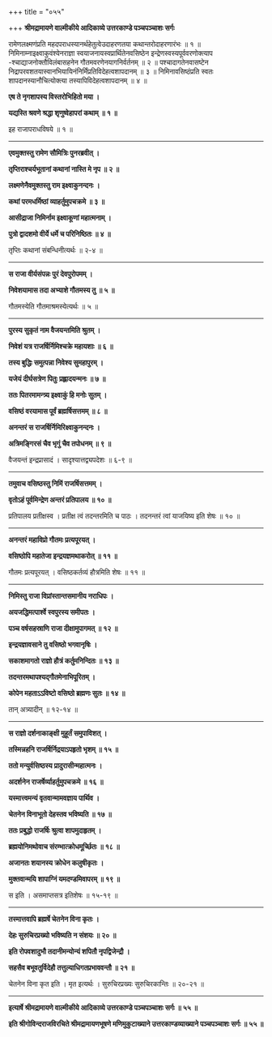 +++
title = "०५५"

+++
**श्रीमद्रामायणे वाल्मीकीये आदिकाव्ये उत्तरकाण्डे पञ्चपञ्चाशः सर्गः**

रामेणलक्ष्मणंप्रति महदपराधस्यानर्थहेतुत्वेउदाहरणतया कथान्तरोदाहरणारंभः ॥ १ ॥ निमिनाम्नाइक्ष्वाकुवंश्येनराज्ञा स्वयाजनायस्वप्रार्थितेनवसिष्ठेन इन्द्रेणस्वस्यपूर्ववरणोक्त्याप -श्चाद्याजनोक्तौविलंबासहनेन गौतमवरणेनयागनिर्वर्तनम् ॥ २ ॥ पश्चादागतेनवासष्टेन निद्रापरवशतयास्वानभियायिनंनिर्मिंप्रतिविदेहत्वशापदानम् ॥ ३ ॥ निमिनावसिष्ठंप्रति स्वतः शापदानस्यानौचित्योक्त्या तस्यापिविदेहत्वशापदानम् ॥ ४ ॥

**एष ते नृगशापस्य विस्तरोभिहितो मया ।**

**यद्यस्ति श्रवणे श्रद्धा शृणुष्वेहापरां कथाम् ॥ १ ॥**

इह राजापराधविषये ॥ १ ॥

****

**एवमुक्तस्तु रामेण सौमित्रिः पुनरब्रवीत् ।**

**तृप्तिराश्चर्यभूतानां कथानां नास्ति मे नृप ॥ २ ॥**

**लक्ष्मणेनैवमुक्तस्तु राम इक्ष्वाकुनन्दनः ।**

**कथां परमधर्मिष्ठां व्याहर्तुमुपचक्रमे ॥ ३ ॥**

**आसीद्राजा निमिर्नाम इक्ष्वाकूणां महात्मनाम् ।**

**पुत्रो द्वादशमो वीर्ये धर्मे च परिनिष्ठितः ॥ ४ ॥**

तृप्तिः कथानां संबन्धिनीत्यर्थः ॥ २-४ ॥

****

**स राजा वीर्यसंपन्नः पुरं देवपुरोपमम् ।**

**निवेशयामास तदा अभ्याशे गौतमस्य तु ॥ ५ ॥**

गौतमस्येति गौतमाश्रमस्येत्यर्थः ॥ ५ ॥

****

**पुरस्य सुकृतं नाम वैजयन्तमिति श्रुतम् ।**

**निवेशं यत्र राजर्षिर्निमिश्चक्रे महायशाः ॥ ६ ॥**

**तस्य बुद्धिः समुत्पन्ना निवेश्य सुमहापुरम् ।**

**यजेयं दीर्घसत्रेण पितुः प्रह्लादयन्मनः ॥ ७ ॥**

**ततः पितरमामन्त्र्य इक्ष्वाकुं हि मनोः सुतम् ।**

**वसिष्ठं वरयामास पूर्वं ब्रह्मर्षिसत्तमम् ॥ ८ ॥**

**अनन्तरं स राजर्षिर्निमिरिक्ष्वाकुनन्दनः ।**

**अत्रिमङ्गिरसं चैव भृगुं चैव तपोधनम् ॥ ९ ॥**

वैजयन्तं इन्द्रप्रासादं । सादृश्यात्तद्व्यपदेशः ॥ ६-९ ॥

****

**तमुवाच वसिष्ठस्तु निमिं राजर्षिसत्तमम् ।**

**वृतोऽहं पूर्वमिन्द्रेण अन्तरं प्रतिपालय ॥ १० ॥**

प्रतिपालय प्रतीक्षस्व । प्रतीक्ष त्वं तदन्तरमिति च पाठः । तदनन्तरं त्वां याजयिष्य इति शेषः ॥ १० ॥

****

**अनन्तरं महाविप्रो गौतमः प्रत्यपूरयत् ।**

**वसिष्ठोपि महातेजा इन्द्रयज्ञमथाकरोत् ॥ ११ ॥**

गौतमः प्रत्यपूरयत् । वसिष्ठकर्तव्यं हौत्रमिति शेषः ॥ ११ ॥

****

**निमिस्तु राजा विप्रांस्तान्तसमानीय नराधिपः ।**

**अयजद्धिमत्पार्श्वे स्वपुरस्य समीपतः ।**

**पञ्च वर्षसहस्राणि राजा दीक्षामुपागमत् ॥ १२ ॥**

**इन्द्रयज्ञावसाने तु वसिष्ठो भगवानृषिः ।**

**सकाशमागतो राज्ञो हौत्रं कर्तुमनिन्दितः ॥ १३ ॥**

**तदन्तरमथापश्यद्गौतमेनाभिपूरितम् ।**

**कोपेन महताऽऽविष्टो वसिष्ठो ब्रह्मणः सुतः ॥ १४ ॥**

तान् अत्र्यादीन् ॥ १२-१४ ॥

****

**स राज्ञो दर्शनाकाङ्क्षी मुहूर्तं समुपाविशत् ।**

**तस्मिन्नहनि राजर्षिर्निद्रयाऽपहृतो भृशम् ॥ १५ ॥**

**ततो मन्युर्वसिष्ठस्य प्रादुरासीन्महात्मनः ।**

**अदर्शनेन राजर्षेर्व्याहर्तुमुपचक्रमे ॥ १६ ॥**

**यस्मात्त्वमन्यं वृतवान्मामवज्ञाय पार्थिव ।**

**चेतनेन विनाभूतो देहस्तव भविष्यति ॥ १७ ॥**

**ततः प्रबुद्धो राजर्षिः श्रुत्वा शापमुदाहृतम् ।**

**ब्रह्मयोनिमथोवाच संरम्भात्क्रोधमूर्च्छितः ॥ १८ ॥**

**अजानतः शयानस्य क्रोधेन कलुषीकृतः ।**

**मुक्तवान्मयि शापाग्निं यमदण्डमिवापरम् ॥ १९ ॥**

स इति । असमाप्तसत्र इतिशेषः ॥ १५-१९ ॥

****

**तस्मात्तवापि ब्रह्मर्षे चेतनेन विना कृतः ।**

**देहः सुरुचिरप्रख्यो भविष्यति न संशयः ॥ २० ॥**

**इति रोपवशादुभौ तदानीमन्योन्यं शपितौ नृपद्विजेन्द्रौ ।**

**सहसैव बभूवतुर्विदेहौ तत्तुल्याधिगतप्रभाववन्तौ ॥ २१ ॥**

चेतनेन विना कृत इति । मृत इत्यर्थः । सुरुचिरप्रख्यः सुरुचिरकान्तिः ॥ २०-२१ ॥

****

**इत्यार्षे श्रीमद्रामायणे वाल्मीकीये आदिकाव्ये उत्तरकाण्डे पञ्चपञ्चाशः सर्गः ॥ ५५ ॥**

**इति श्रीगोविन्दराजविरचिते श्रीमद्रामायणभूषणे मणिमुकुटाख्याने उत्तरकाण्डव्याख्याने पञ्चपञ्चाशः सर्गः ॥ ५५ ॥**
